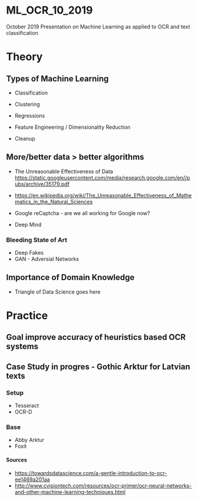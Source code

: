 # ML_OCR_10_2019
October 2019 Presentation on Machine Learning as applied to OCR and text classification

# Theory
## Types of Machine Learning
* Classification
* Clustering
* Regressions
* Feature Engineering / Dimensionality Reduction 

* Cleanup

## More/better data > better algorithms

* The Unreasonable
Effectiveness of Data
https://static.googleusercontent.com/media/research.google.com/en//pubs/archive/35179.pdf
* https://en.wikipedia.org/wiki/The_Unreasonable_Effectiveness_of_Mathematics_in_the_Natural_Sciences

* Google reCaptcha - are we all working for Google now?
* Deep Mind

### Bleeding State of Art
* Deep Fakes
* GAN - Adversial Networks

## Importance of Domain Knowledge 
* Triangle of Data Science goes here

# Practice

## Goal improve accuracy of heuristics based OCR systems

## Case Study in progres - Gothic Arktur for Latvian texts

### Setup
* Tesseract
* OCR-D

### Base 

* Abby Arktur
* Foxit


#### Sources

* https://towardsdatascience.com/a-gentle-introduction-to-ocr-ee1469a201aa
* http://www.cvisiontech.com/resources/ocr-primer/ocr-neural-networks-and-other-machine-learning-techniques.html
